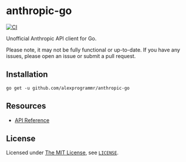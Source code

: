 # anthropic-go

[![CI](https://github.com/alexprogrammr/anthropic-go/actions/workflows/ci.yml/badge.svg)](https://github.com/alexprogrammr/anthropic-go/actions/workflows/ci.yml)

Unofficial Anthropic API client for Go.

Please note, it may not be fully functional or up-to-date. If you have any issues, please open an issue or submit a pull request.

## Installation

```console
go get -u github.com/alexprogrammr/anthropic-go
```

## Resources

- [API Reference](https://docs.anthropic.com/en/api/getting-started)

## License

Licensed under [The MIT License](https://opensource.org/license/mit), see [`LICENSE`](LICENSE).
